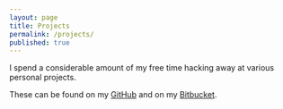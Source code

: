 ```yaml
---
layout: page
title: Projects
permalink: /projects/
published: true
---
```


I spend a considerable amount of my free time hacking away at various personal projects. 

These can be found on my [GitHub](https://github.com/akhilcacharya) and on my [Bitbucket](https://bitbucket.com/akhilcacharya).

